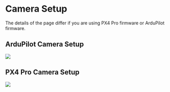 # Camera Setup

The details of the page differ if you are using PX4 Pro firmware or ArduPilot firmware.

## ArduPilot Camera Setup

![](../../images/setup/APMCamera.jpg)

## PX4 Pro Camera Setup

![](../../images/setup/PX4Camera.jpg)